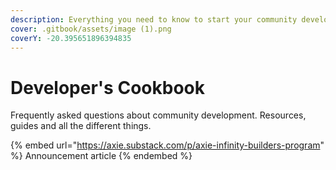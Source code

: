 ```yaml
---
description: Everything you need to know to start your community development adventure
cover: .gitbook/assets/image (1).png
coverY: -20.395651896394835
---
```


# Developer's Cookbook

Frequently asked questions about community development. Resources, guides and all the different things.

{% embed url="https://axie.substack.com/p/axie-infinity-builders-program" %}
Announcement article
{% endembed %}

